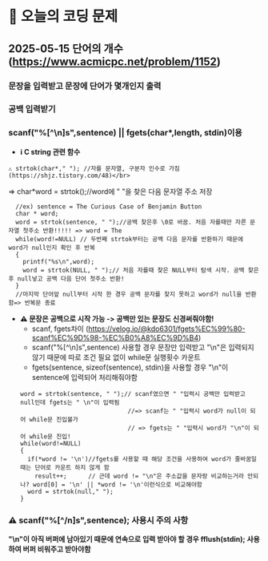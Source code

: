 # 🥹 오늘의 코딩 문제

## 2025-05-15 단어의 개수 (https://www.acmicpc.net/problem/1152)

### 문장을 입력받고 문장에 단어가 몇개인지 출력
### 공백 입력받기
### scanf("%[^\n]s",sentence) || fgets(char*,length, stdin)이용

- **ℹ️ C string 관련 함수</br>**
```
⚠️ strtok(char*," "); //자를 문자열, 구분자 인수로 가짐(https://shjz.tistory.com/48)</br>
```
  => char*word = strtok();//word에 " "을 찾은 다음 문자열 주소 저장</br>
  ```
    //ex) sentence = The Curious Case of Benjamin Button
    char * word;
    word = strtok(sentence, " ");//공백 찾은후 \0로 바꿈. 처음 자를때만 자른 문자열 첫주소 반환!!!!! => word = The
    while(word!=NULL) // 두번째 strtok부터는 공백 다음 문자를 반환하기 때문에 word가 null인지 확인 후 반복 
    {
      printf("%s\n",word);
      word = strtok(NULL, " ");// 처음 자를때 찾은 NULL부터 탐색 시작. 공백 찾은 후 null넣고 공백 다음 단어 첫주소 반환!
    }
    //마지막 단어앞 null부터 시작 한 경우 공백 문자를 찾지 못하고 word가 null을 반환함=> 반복문 종료
 ```
- **⚠️ 문장은 공백으로 시작 가능 -> 공백만 있는 문장도 신경써줘야함!</br>**
  - scanf, fgets차이 (https://velog.io/@kdo6301/fgets%EC%99%80-scanf%EC%9D%98-%EC%B0%A8%EC%9D%B4)</br>
  - scanf("%[^\n]s",sentence) 사용할 경우 문장만 입력받고 "\n"은 입력되지 않기 때문에 따로 조건 필요 없이 while문 실행횟수 카운트</br>
  - fgets(sentence, sizeof(sentence), stdin)을 사용할 경우 "\n"이 sentence에 입력되어 처리해줘야함</br>
  ```
  word = strtok(sentence, " ");// scanf였으면 " "입력시 공백만 입력받고 null인데 fgets는 " \n"이 입력됨
                                //=> scanf는 " "입력시 word가 null이 되어 while문 진입불가
                                // => fgets는 " "입력시 word가 "\n"이 되어 while문 진입!
  while(word!=NULL)
  {
    if(*word != '\n')//fgets를 사용할 때 해당 조건을 사용하여 word가 줄바꿈일때는 단어로 카운트 하지 않게 함
      result++;      // 근데 word != "\n"은 주소값을 문자랑 비교하는거라 안되나? word[0] = '\n' || *word != '\n'이런식으로 비교해야함
    word = strtok(null," ");
  }
  ```
 ### ⚠️ scanf("%[^/n]s",sentence); 사용시 주의 사항
**"\n"이 아직 버퍼에 남아있기 때문에 연속으로 입력 받아야 할 경우 fflush(stdin); 사용하여 버퍼 비워주고 받아야함**
